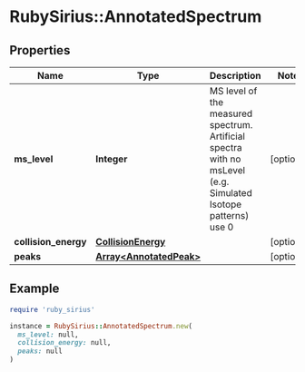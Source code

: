 # RubySirius::AnnotatedSpectrum

## Properties

| Name | Type | Description | Notes |
| ---- | ---- | ----------- | ----- |
| **ms_level** | **Integer** | MS level of the measured spectrum.  Artificial spectra with no msLevel (e.g. Simulated Isotope patterns) use 0 | [optional] |
| **collision_energy** | [**CollisionEnergy**](CollisionEnergy.md) |  | [optional] |
| **peaks** | [**Array&lt;AnnotatedPeak&gt;**](AnnotatedPeak.md) |  | [optional] |

## Example

```ruby
require 'ruby_sirius'

instance = RubySirius::AnnotatedSpectrum.new(
  ms_level: null,
  collision_energy: null,
  peaks: null
)
```

